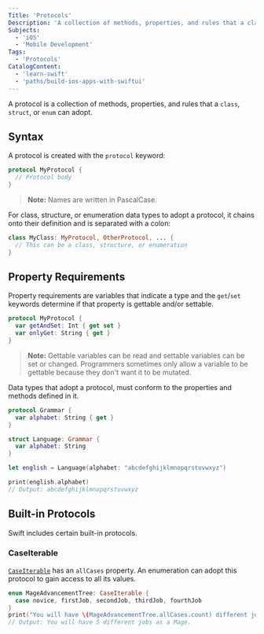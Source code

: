 ```yaml
---
Title: 'Protocols'
Description: 'A collection of methods, properties, and rules that a class, structure, or enumeration can adopt.'
Subjects:
  - 'iOS'
  - 'Mobile Development'
Tags:
  - 'Protocols'
CatalogContent:
  - 'learn-swift'
  - 'paths/build-ios-apps-with-swiftui'
---
```


A protocol is a collection of methods, properties, and rules that a `class`, `struct`, or `enum` can adopt.

## Syntax

A protocol is created with the `protocol` keyword:

```swift
protocol MyProtocol {
  // Protocol body
}
```

> **Note:** Names are written in PascalCase.

For class, structure, or enumeration data types to adopt a protocol, it chains onto their definition and is separated with a colon:

```swift
class MyClass: MyProtocol, OtherProtocol, ... {
  // This can be a class, structure, or enumeration
}
```

## Property Requirements

Property requirements are variables that indicate a type and the `get`/`set` keywords determine if that property is gettable and/or settable.

```swift
protocol MyProtocol {
  var getAndSet: Int { get set }
  var onlyGet: String { get }
}
```

> **Note:** Gettable variables can be read and settable variables can be set or changed. Programmers sometimes only allow a variable to be gettable because they don't want it to be mutated.

Data types that adopt a protocol, must conform to the properties and methods defined in it.

```swift
protocol Grammar {
  var alphabet: String { get }
}

struct Language: Grammar {
  var alphabet: String
}

let english = Language(alphabet: "abcdefghijklmnopqrstuvwxyz")

print(english.alphabet)
// Output: abcdefghijklmnopqrstuvwxyz
```

## Built-in Protocols

Swift includes certain built-in protocols.

### CaseIterable

[`CaseIterable`](https://developer.apple.com/documentation/swift/caseiterable) has an `allCases` property. An enumeration can adopt this protocol to gain access to all its values.

```swift
enum MageAdvancementTree: CaseIterable {
  case novice, firstJob, secondJob, thirdJob, fourthJob
}
print("You will have \(MageAdvancementTree.allCases.count) different jobs as a Mage.")
// Output: You will have 5 different jobs as a Mage.
```
